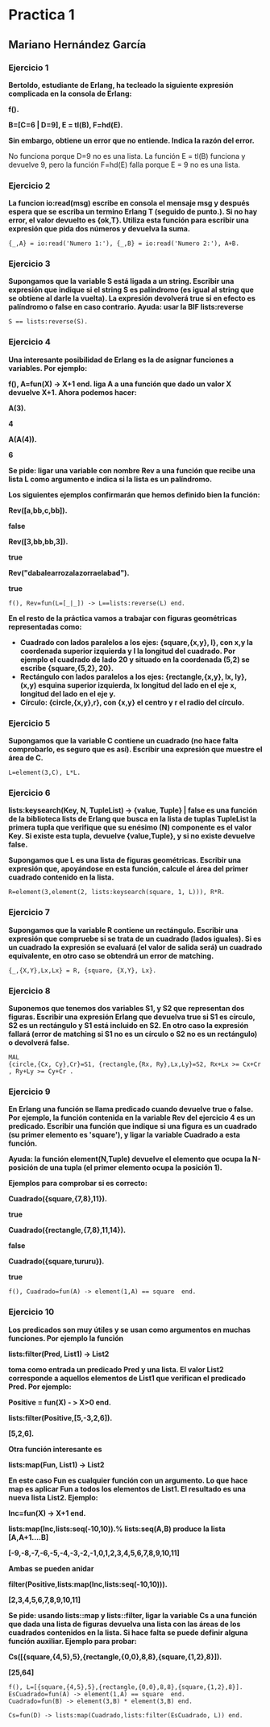 # Practica 1

## Mariano Hernández García

### Ejercicio 1

**Bertoldo, estudiante de Erlang, ha tecleado la siguiente expresión complicada en la consola de Erlang:**

**f().**

**B=[C=6 | D=9], E = tl(B), F=hd(E).**

**Sin embargo, obtiene un error que no entiende. Indica la razón del error.**

No funciona porque D=9 no es una lista. La función E = tl(B) funciona y devuelve 9, pero la función F=hd(E) falla porque E = 9 no es una lista.


### Ejercicio 2

**La funcion io:read(msg) escribe en consola el mensaje msg y después espera que se escriba un termino Erlang T (seguido de punto.). Si no hay error, el valor devuelto es {ok,T}. Utiliza esta función para escribir una expresión que pida dos números y devuelva la suma.**

```
{_,A} = io:read('Numero 1:'), {_,B} = io:read('Numero 2:'), A+B.
```

### Ejercicio 3

**Supongamos que la variable S está ligada a un string. Escribir una expresión que indique si el string S es palíndromo (es igual al string que se obtiene al darle la vuelta). La expresión devolverá true si en efecto es palíndromo o false en caso contrario. Ayuda: usar la BIF lists:reverse**
```
S == lists:reverse(S).
```

### Ejercicio 4

**Una interesante posibilidad de Erlang es la de asignar funciones a variables. Por ejemplo:**

**f(), A=fun(X) -> X+1 end. liga A a una función que dado un valor X devuelve X+1. Ahora podemos hacer:**

**A(3).**

**4**

**A(A(4)).**

**6**

**Se pide: ligar una variable con nombre Rev a una función que recibe una lista L como argumento e indica si la lista es un palíndromo.**

**Los siguientes ejemplos confirmarán que hemos definido bien la función:**

**Rev([a,bb,c,bb]).**

**false**

**Rev([3,bb,bb,3]).**

**true**

**Rev("dabalearrozalazorraelabad").**

**true**

```
f(), Rev=fun(L=[_|_]) -> L==lists:reverse(L) end.
```

**En el resto de la práctica vamos a trabajar con figuras geométricas representadas como:**
* **Cuadrado con lados paralelos a los ejes: {square,{x,y}, l}, con x,y la coordenada superior izquierda y l la longitud del cuadrado. Por ejemplo el cuadrado de lado 20 y situado en la coordenada (5,2) se escribe {square,{5,2}, 20}.**
* **Rectángulo con lados paralelos a los ejes: {rectangle,{x,y}, lx, ly}, (x,y) esquina superior izquierda, lx longitud del lado en el eje x, longitud del lado en el eje y.**
* **Círculo: {circle,{x,y},r}, con {x,y} el centro y r el radio del círculo.**

### Ejercicio 5

**Supongamos que la variable C contiene un cuadrado (no hace falta comprobarlo, es seguro que es así). Escribir una expresión que muestre el área de C.**

```
L=element(3,C), L*L.
```

### Ejercicio 6

**lists:keysearch(Key, N, TupleList) -> {value, Tuple} | false es una función de la biblioteca lists de Erlang que busca en la lista de tuplas TupleList la primera tupla que verifique que su enésimo (N) componente es el valor Key. Si existe esta tupla, devuelve {value,Tuple}, y si no existe devuelve false.**

**Supongamos que L es una lista de figuras geométricas. Escribir una expresión que, apoyándose en esta función, calcule el área del primer cuadrado contenido en la lista.**

```
R=element(3,element(2, lists:keysearch(square, 1, L))), R*R.
```

### Ejercicio 7

**Supongamos que la variable R contiene un rectángulo. Escribir una expresión que compruebe si se trata de un cuadrado (lados iguales). Si es un cuadrado la expresión se evaluará (el valor de salida será) un cuadrado equivalente, en otro caso se obtendrá un error de matching.**

```
{_,{X,Y},Lx,Lx} = R, {square, {X,Y}, Lx}. 
```

### Ejercicio 8

**Suponemos que tenemos dos variables S1, y S2 que representan dos figuras. Escribir una expresión Erlang que devuelva true si S1 es círculo, S2 es un rectángulo y S1 está incluido en S2. En otro caso la expresión fallará (error de matching si S1 no es un círculo o S2 no es un rectángulo) o devolverá false.**

```
MAL
{circle,{Cx, Cy},Cr}=S1, {rectangle,{Rx, Ry},Lx,Ly}=S2, Rx+Lx >= Cx+Cr , Ry+Ly >= Cy+Cr .
```

### Ejercicio 9

**En Erlang una función se llama predicado cuando devuelve true o false. Por ejemplo, la función contenida en la variable Rev del ejercicio 4 es un predicado.
Escribir una función que indique si una figura es un cuadrado (su primer elemento es 'square'), y ligar la variable Cuadrado a esta función.**

**Ayuda: la función element(N,Tuple) devuelve el elemento que ocupa la N-posición de una tupla (el primer elemento ocupa la posición 1).**

**Ejemplos para comprobar si es correcto:**

**Cuadrado({square,{7,8},11}).**

**true**

**Cuadrado({rectangle,{7,8},11,14}).**

**false**

**Cuadrado({square,tururu}).**

**true**

```
f(), Cuadrado=fun(A) -> element(1,A) == square  end.
```

### Ejercicio 10

**Los predicados son muy útiles y se usan como argumentos en muchas funciones. Por ejemplo la función**

**lists:filter(Pred, List1) -> List2**

**toma como entrada un predicado Pred y una lista. El valor List2 corresponde a aquellos elementos de List1 que verifican el predicado Pred. Por ejemplo:**

**Positive = fun(X) - > X>0 end.**

**lists:filter(Positive,[5,-3,2,6]).**

**[5,2,6].**

**Otra función interesante es**

**lists:map(Fun, List1) -> List2**

**En este caso Fun es cualquier función con un argumento. Lo que hace map es aplicar Fun a todos los elementos de List1. El resultado es una nueva lista List2. Ejemplo:**

**Inc=fun(X) -> X+1 end.**

**lists:map(Inc,lists:seq(-10,10)).% lists:seq(A,B) produce la lista [A,A+1….B]**

**[-9,-8,-7,-6,-5,-4,-3,-2,-1,0,1,2,3,4,5,6,7,8,9,10,11]**

**Ambas se pueden anidar**

**filter(Positive,lists:map(Inc,lists:seq(-10,10))).**

**[2,3,4,5,6,7,8,9,10,11]**

**Se pide: usando lists::map y lists::filter, ligar la variable Cs a una función que dada una lista de figuras devuelva una lista con las áreas de los cuadrados contenidos en la lista. Si hace falta se puede definir alguna función auxiliar. Ejemplo para probar:**

**Cs([{square,{4,5},5},{rectangle,{0,0},8,8},{square,{1,2},8}]).**

**[25,64]**

```
f(), L=[{square,{4,5},5},{rectangle,{0,0},8,8},{square,{1,2},8}].
EsCuadrado=fun(A) -> element(1,A) == square  end. 
Cuadrado=fun(B) -> element(3,B) * element(3,B) end.

Cs=fun(D) -> lists:map(Cuadrado,lists:filter(EsCuadrado, L)) end.
```

